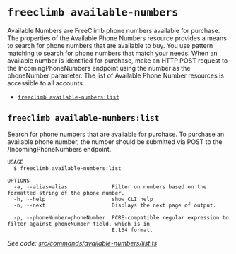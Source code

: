 `freeclimb available-numbers`
=============================

Available Numbers are FreeClimb phone numbers available for purchase. The properties of the Available Phone Numbers resource provides a means to search for phone numbers that are available to buy. You use pattern matching to search for phone numbers that match your needs. When an available number is identified for purchase, make an HTTP POST request to the IncomingPhoneNumbers endpoint using the number as the phoneNumber parameter. The list of Available Phone Number resources is accessible to all accounts.

* [`freeclimb available-numbers:list`](#freeclimb-available-numberslist)

## `freeclimb available-numbers:list`

Search for phone numbers that are available for purchase. To purchase an available phone number, the number should be submitted via POST to the /IncomingPhoneNumbers endpoint.

```
USAGE
  $ freeclimb available-numbers:list

OPTIONS
  -a, --alias=alias              Filter on numbers based on the formatted string of the phone number.
  -h, --help                     show CLI help
  -n, --next                     Displays the next page of output.

  -p, --phoneNumber=phoneNumber  PCRE-compatible regular expression to filter against phoneNumber field, which is in
                                 E.164 format.
```

_See code: [src/commands/available-numbers/list.ts](https://github.com/Documents/freeclimb-cli/blob/v0.1.0/src/commands/available-numbers/list.ts)_
